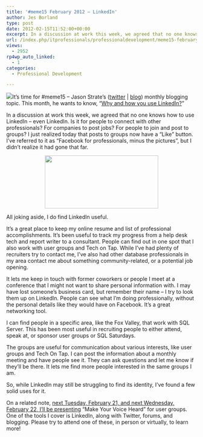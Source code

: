```yaml
---
title: '#meme15 February 2012 – LinkedIn'
author: Jes Borland
type: post
date: 2012-02-15T11:52:00+00:00
excerpt: In a discussion at work this week, we agreed that no one knows how to use LinkedIn – even LinkedIn.
url: /index.php/itprofessionals/professionaldevelopment/meme15-february-2012-linkedin/
views:
  - 2952
rp4wp_auto_linked:
  - 1
categories:
  - Professional Development

---
```

![][1]It&#8217;s time for #meme15 &#8211; Jason Strate&#8217;s ([twitter][2] | [blog][3]) monthly blogging topic. This month, he wants to know, &#8220;[Why and how you use LinkedIn?][4]&#8221; 

In a discussion at work this week, we agreed that no one knows how to use LinkedIn – even LinkedIn. Is it for people to connect with other professionals? For companies to post jobs? For people to join and post to groups? I just realized today that posts to groups now have a “Like” button. I’ve referred to it as “Facebook for professionals, minus the pictures”, but I didn’t realize it had gone that far. 

<p align="center">
  <img src="http://graphics8.nytimes.com/images/2008/05/07/science/platypus.span.600.jpg" width="300" height="140" alt="" title="It's like a platypus - it couldn't figure out what it was" />
</p>

All joking aside, I do find LinkedIn useful. 

It’s a great place to keep my online resume and list of professional accomplishments. It&#8217;s been useful to track my progress from a help desk tech and report writer to a consultant. People can find out in one spot that I also work with user groups and Tech on Tap. While I&#8217;ve had plenty of recruiters try to contact me, I&#8217;ve also had other database professionals in my area contact me about something community-related, or a potential job opening. 

It lets me keep in touch with former coworkers or people I meet at a conference that I might not want to share personal information with. I may have lost someone&#8217;s business card, but remember their name &#8211; I try to look them up on LinkedIn. People can see what I&#8217;m doing professionally, without the personal details like they would have on Facebook. It&#8217;s a great networking tool. 

I can find people in a specific area, like the Fox Valley, that work with SQL Server. This has been most useful in recruiting people to either attend, speak at, or sponsor user groups or SQL Saturdays. 

The groups are useful for communication about various interests, like user groups and Tech On Tap. I can post the information about a monthly meeting and have people see it. They can ask questions and let me know if they&#8217;ll be there. It lets me find more people interested in the same groups I am. 

So, while LinkedIn may still be struggling to find its identity, I&#8217;ve found a few solid uses for it. 

On a related note, [next Tuesday, February 21, and next Wednesday, February 22, I&#8217;ll be presenting][5] &#8220;Make Your Voice Heard&#8221; for user groups. One of the tools I cover is LinkedIn, along with Twitter, forums, and blogging. Please try to attend one of these, in person or virtually, to learn more!

 [1]: /wp-content/uploads/blogs/ITProfessionals/-16.png?mtime=1329313898 ""
 [2]: http://twitter.com/stratesql
 [3]: http://www.jasonstrate.com/
 [4]: http://www.jasonstrate.com/2012/02/february-meme15-assignment/
 [5]: /index.php/ITProfessionals/ProfessionalDevelopment/february-2012-presentations